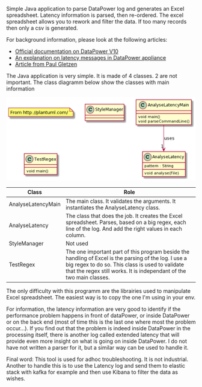 Simple Java application to parse DataPower log and generates an Excel spreadsheet. 
Latency information is parsed, then re-ordered. The excel spreadsheet allows you to rework and filter the data.
If too many records then only a csv is generated.

For background information, please look at the following articles:
* [Official documentation on DataPower V10](https://www.ibm.com/support/knowledgecenter/SS9H2Y_10.0/com.ibm.dp.doc/latency_messages.html)
* [An explanation on latency messages in DataPower appliance ](https://www.ibm.com/support/pages/latency-messages-datapower-appliance)
* [Article from Paul Gletzen](http://pglezen.github.io/dpShowLatency/ShowLatency.html)

The Java application is very simple. It is made of 4 classes. 2 are not important.
The class diagramm below show the classes with main information

![Class diagramm](./images/class-diag.png)

| Class              | Role                                                                                                                                                                                                                                   |
|--------------------|----------------------------------------------------------------------------------------------------------------------------------------------------------------------------------------------------------------------------------------|
| AnalyseLatencyMain | The main class. It validates the arguments. It instantiates the AnalyseLatency class.                                                                                                                                                  |
| AnalyseLatency     | The class that does the job. It creates the Excel spreadsheet. Parses, based on a big regex, each line of the log. And add the right values in each column.                                                                            |
| StyleManager       | Not used                                                                                                                                                                                                                               |
| TestRegex          | The one important part of this program beside the handling of Excel is the parsing of the log. I use a big regex to do so. This class is used to validate that the regex still works. It is independant of the two main classes.       |


The only difficulty with this programm are the librairies used to manipulate Excel spreadsheet. The easiest way is to copy the one I'm using in your env.

For information, the latency information are very good to identify if the performance problem happens in front of dataPower, or inside DataPower or on the back end (most of time this is the last one where most the problem occur...).
If you find out that the problem is indeed inside DataPower in the processing itself, there is another log called extended latency that will provide even more insight on what is going on inside DataPower. I do not have not written a parser for it, but a similar way can be used to handle it.

Final word: This tool is used for adhoc troubleshooting. It is not industrial. Another to handle this is to use the Latency log and send them to elastic stack with kafka for example and then use Kibana to filter the data as wishes.